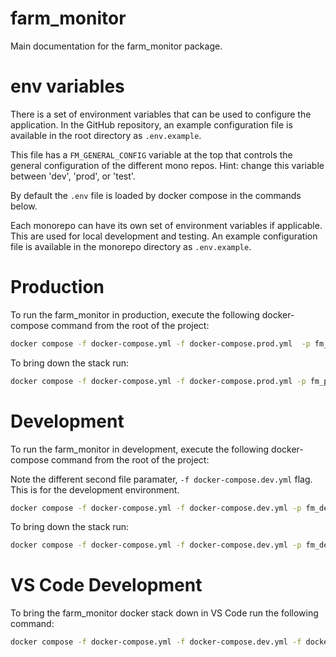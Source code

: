 # farm_monitor
Main documentation for the farm_monitor package.

# env variables
There is a set of environment variables that can be used to configure the application. In the GitHub repository, an example configuration file is available in the root directory as `.env.example`.

This file has a `FM_GENERAL_CONFIG` variable at the top that controls the general configuration of the different mono repos. Hint: change this variable between 'dev', 'prod', or 'test'.

By default the `.env` file is loaded by docker compose in the commands below.

Each monorepo can have its own set of environment variables if applicable. This are used for local development and testing. An example configuration file is available in the monorepo directory as `.env.example`.
 
# Production
To run the farm_monitor in production, execute the following docker-compose command from the root of the project:

```bash
docker compose -f docker-compose.yml -f docker-compose.prod.yml  -p fm_prod up -d
```

To bring down the stack run:

```bash
docker compose -f docker-compose.yml -f docker-compose.prod.yml -p fm_prod down
```

# Development
To run the farm_monitor in development, execute the following docker-compose command from the root of the project:

Note the different second file paramater, `-f docker-compose.dev.yml` flag. This is for the development environment.

```bash
docker compose -f docker-compose.yml -f docker-compose.dev.yml -p fm_dev up -d
```



To bring down the stack run:

```bash
docker compose -f docker-compose.yml -f docker-compose.dev.yml -p fm_dev down
```

# VS Code Development
To bring the farm_monitor docker stack down in VS Code run the following command:

```bash
docker compose -f docker-compose.yml -f docker-compose.dev.yml -f docker-compose.devcontainer.yml down
```
